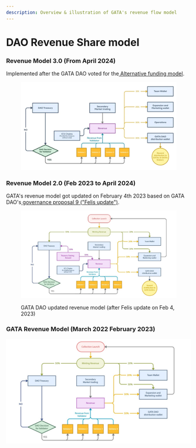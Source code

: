 ```yaml
---
description: Overview & illustration of GATA's revenue flow model
---
```


# DAO Revenue Share model

### Revenue Model 3.0 (From April 2024)

Implemented after the GATA DAO voted for the[ Alternative funding model](https://daodao.zone/dao/stars19fz2t65uqlhrrznpllmmu7nzsvv3v2p4wruypthy7yjpsz5rltvqp6gjsk/proposals/A2).&#x20;

<figure><img src="../../../../.gitbook/assets/image (2) (1).png" alt=""><figcaption></figcaption></figure>

### Revenue Model 2.0 (Feb 2023 to April 2024)

GATA's revenue model got updated on February 4th 2023 based on GATA DAO's[ governance proposal 9 ("Felis update")](../../../gata-nft-dao/gata-constitution/gov.-proposal-9.md).

<figure><img src="../../../../.gitbook/assets/WhatsApp Image 2023-01-27 at 09.34.39.jpg" alt=""><figcaption><p>GATA DAO updated revenue model (after Felis update on Feb 4, 2023)</p></figcaption></figure>

### GATA Revenue Model (March 2022 February 2023)

![ ](<../../../../.gitbook/assets/WhatsApp Image 2022-04-29 at 11.24.26 AM (1).jpeg>)
